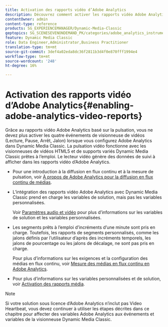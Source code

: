 ```yaml
---
title: Activation des rapports vidéo d’Adobe Analytics
description: Découvrez comment activer les rapports vidéo Adobe Analytics.
contentOwner: admin
content-type: reference
products: SG_EXPERIENCEMANAGER/Dynamic-Media-Classic
geptopics: SG_SCENESEVENONDEMAND_PK/categories/adobe_analytics_instrumentation_kit
feature: Dynamic Media Classic
role: Data Engineer,Administrator,Business Practitioner
translation-type: tm+mt
source-git-commit: 3def4a02eda8dc36f2811b3d4f0e870fff1994e4
workflow-type: tm+mt
source-wordcount: '248'
ht-degree: 16%

---
```



# Activation des rapports vidéo d’Adobe Analytics{#enabling-adobe-analytics-video-reports}

Grâce au rapports vidéo Adobe Analytics basé sur la pulsation, vous ne devez plus activer les quatre événements de visionneuse de vidéos (Lecture, Pause, Arrêt, Jalon) lorsque vous configurez Adobe Analytics dans Dynamic Media Classic. La pulsation vidéo fonctionne avec les visionneuses de vidéos HTML5 et de supports variés Dynamic Media Classic prêtes à l’emploi. Le lecteur vidéo génère des données de suivi à afficher dans les rapports vidéo d’Adobe Analytics.

* Pour une introduction à la diffusion en flux continu et à la mesure de pulsation, voir [À propos de Adobe Analytics pour la diffusion en flux continu de médias](https://experienceleague.adobe.com/docs/media-analytics/using/media-overview.html#about-adobe-analytics-for-streaming-media).

* L’intégration des rapports vidéo Adobe Analytics avec Dynamic Media Classic prend en charge les variables de solution, mais pas les variables personnalisées.

   Voir [Paramètres audio et vidéo](https://experienceleague.adobe.com/docs/media-analytics/using/metrics-and-metadata/audio-video-parameters.html#metrics-and-metadata) pour plus d’informations sur les variables de solution et les variables personnalisées.

* Les segments prêts à l’emploi d’incréments d’une minute sont pris en charge. Toutefois, les rapports de segments personnalisés, comme les jalons définis par l’utilisateur d’après des incréments temporels, les jalons de pourcentage ou les jalons de décalage, ne sont pas pris en charge.

   Pour plus d’informations sur les exigences et la configuration des médias en flux continu, voir [Mesure des médias en flux continu en Adobe Analytics](https://experienceleague.adobe.com/docs/media-analytics/using/media-overview.html).

* Pour plus d’informations sur les variables personnalisées et de solution, voir [Activation des rapports média](https://experienceleague.adobe.com/docs/media-analytics/using/media-reports/media-reports-enable.html?lang=en#media-reports).

>[!NOTE]
>
>Si votre solution sous licence d’Adobe Analytics n’inclut pas Video Heartbeat, vous devez continuer à utiliser les étapes décrites dans ce chapitre pour affecter des variables Adobe Analytics aux événements et variables de la visionneuse Dynamic Media Classic.

